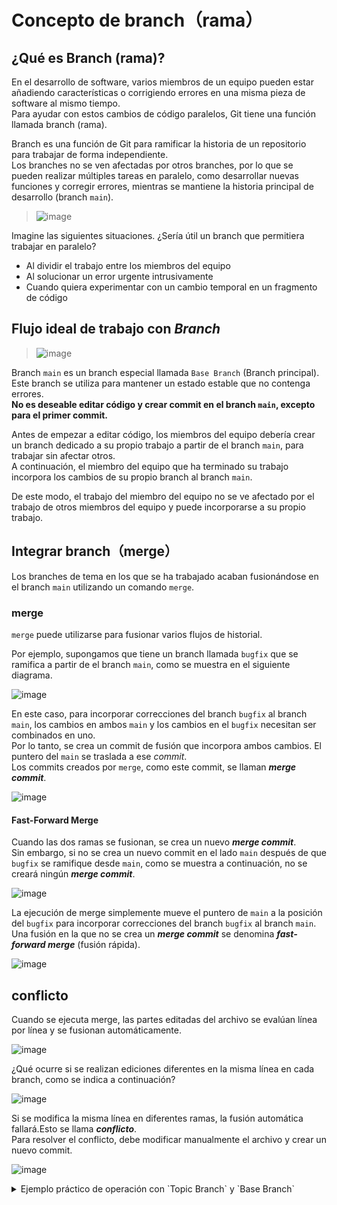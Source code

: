 # Concepto de branch（rama）

## ¿Qué es Branch (rama)?

En el desarrollo de software, varios miembros de un equipo pueden estar añadiendo características o corrigiendo errores en una misma pieza de software al mismo tiempo.<br>
Para ayudar con estos cambios de código paralelos, Git tiene una función llamada branch (rama).

Branch es una función de Git para ramificar la historia de un repositorio para trabajar de forma independiente.
<br>
Los branches no se ven afectadas por otros branches, por lo que se pueden realizar múltiples tareas en paralelo, como desarrollar nuevas funciones y corregir errores, mientras se mantiene la historia principal de desarrollo (branch `main`).

> ![image](https://github.com/user-attachments/assets/9a2fbf3d-e0f5-4472-a8db-347ac6cede8d)

Imagine las siguientes situaciones. ¿Sería útil un branch que permitiera trabajar en paralelo?

* Al dividir el trabajo entre los miembros del equipo
* Al solucionar un error urgente intrusivamente
* Cuando quiera experimentar con un cambio temporal en un fragmento de código

## Flujo ideal de trabajo con ***Branch***

> ![image](https://github.com/user-attachments/assets/0c7f6ae6-0d3a-4d3c-bb34-c6e1ded31299)

Branch `main` es un branch especial llamada `Base Branch` (Branch principal). Este branch se utiliza para mantener un estado estable que no contenga errores.
<br>
**No es deseable editar código y crear commit en el branch `main`, excepto para el primer commit.**

Antes de empezar a editar código, los miembros del equipo debería crear un branch dedicado a su propio trabajo a partir de el branch `main`, para trabajar sin afectar otros.<br>
A continuación, el miembro del equipo que ha terminado su trabajo incorpora los cambios de su propio branch al branch `main`.<br>

De este modo, el trabajo del miembro del equipo no se ve afectado por el trabajo de otros miembros del equipo y puede incorporarse a su propio trabajo.

## Integrar branch（merge）

Los branches de tema en los que se ha trabajado acaban fusionándose en el branch `main` utilizando un comando `merge`.

### merge

`merge` puede utilizarse para fusionar varios flujos de historial.

Por ejemplo, supongamos que tiene un branch llamada `bugfix` que se ramifica a partir de el branch `main`, como se muestra en el siguiente diagrama. 

![image](https://github.com/user-attachments/assets/19526091-2026-4ae1-89ef-47b8eb596652)

En este caso, para incorporar correcciones del branch `bugfix` al branch `main`, los cambios en ambos `main` y los cambios en el `bugfix` necesitan ser combinados en uno.
<br>Por lo tanto, se crea un commit de fusión que incorpora ambos cambios. El puntero del `main` se traslada a ese _commit_.
<br>Los commits creados por `merge`, como este commit, se llaman ***merge commit***.

![image](https://github.com/user-attachments/assets/c9e4398d-7b94-44ae-a2d7-06afba095e91)

#### Fast-Forward Merge

Cuando las dos ramas se fusionan, se crea un nuevo ***merge commit***.
<br>Sin embargo, si no se crea un nuevo commit en el lado `main` después de que `bugfix` se ramifique desde `main`, como se muestra a continuación, no se creará ningún ***merge commit***.

![image](https://github.com/user-attachments/assets/23d31582-9d93-4a2f-9532-255a957e41d7)

La ejecución de merge simplemente mueve el puntero de `main` a la posición del `bugfix` para incorporar correcciones del branch `bugfix` al branch `main`.
Una fusión en la que no se crea un ***merge commit*** se denomina ***fast-forward merge*** (fusión rápida).

![image](https://github.com/user-attachments/assets/ef270ef4-96e6-41c4-bdeb-ccb456aca668)

## conflicto

Cuando se ejecuta merge, las partes editadas del archivo se evalúan línea por línea y se fusionan automáticamente.

![image](https://github.com/user-attachments/assets/d93b6ad0-386d-477c-a745-6fe0bc25e8ee)

¿Qué ocurre si se realizan ediciones diferentes en la misma línea en cada branch, como se indica a continuación?

![image](https://github.com/user-attachments/assets/696a30b3-466d-40ee-afc2-2f0d161b25ab)

Si se modifica la misma línea en diferentes ramas, la fusión automática fallará.Esto se llama ***conflicto***.
<br>Para resolver el conflicto, debe modificar manualmente el archivo y crear un nuevo commit.

![image](https://github.com/user-attachments/assets/316ab0ec-35ca-4f7f-a361-95cfddb52ce6)

<details>

<summary>Ejemplo práctico de operación con `Topic Branch` y `Base Branch`
</summary>

## Ejemplo práctico de operación con `Topic Branch` y `Base Branch`

El funcionamiento con `Topic Branch` y `Base Branch` se ilustra con un sencillo ejemplo.

Por ejemplo, supongamos que está trabajando en el topic branch añadiendo una función y tiene que corregir un error.
![image](https://github.com/itcha-organization/git-tutorial/assets/83223664/8924bf8c-2f0a-4eb3-9e22-89097b01d0e5)

En estos casos, la `Base Branch` está todavía antes del desarrollo de la característica, por lo que se puede empezar a trabajar independientemente del desarrollo de la función nueva creando un nuevo `Topic Branch` para la corrección de errores desde aquí.
![image](https://github.com/itcha-organization/git-tutorial/assets/83223664/8c2c38e8-2a2d-4b7b-9d8c-d5b86704e48b)

Las correcciones de errores completadas pueden publicarse incorporándolas a la `Base Branch` original.
![image](https://github.com/itcha-organization/git-tutorial/assets/83223664/67f3d725-5486-42e8-835e-6472ef165b34)

A continuación, puede volver a el _branch_ original `azul` para seguir desarrollando la función.
![image](https://github.com/itcha-organization/git-tutorial/assets/83223664/46ad66ca-c4e7-4674-ad46-0827cfb9a3ca)

Sin embargo, le dio cuenta de que necesitaba el contenido de la corrección de errores actual, `commit X`, para continuar el trabajo.<br>
Aquí, hay dos maneras de importar el contenido de `commit X`: usando `merge` o `rebase`.　En este caso, hemos decidido utilizar `rebase` para integrar los cambios en la `Base Branch`.

![image](https://github.com/itcha-organization/git-tutorial/assets/83223664/94d99577-54bf-409f-a602-671b7a7a93c5)

Esto le permite continuar desarrollando la función con el contenido de `commit X` incorporado. De este modo, la bifurcación les permite trabajar en diferentes tareas en paralelo.

</details>
